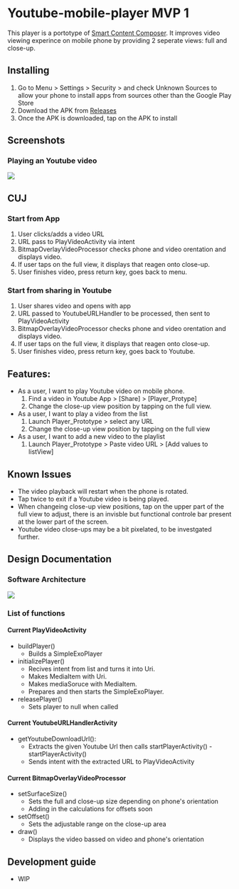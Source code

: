 # Youtube-mobile-player MVP 1
This player is a portotype of [Smart Content Composer](https://www.tdcommons.org/dpubs_series/3670/). It improves video viewing experince on mobile phone by providing 2 seperate views: full and close-up.

## Installing
1. Go to Menu > Settings > Security > and check Unknown Sources to allow your phone to install apps from sources other than the Google Play Store
2. Download the APK from [Releases](https://github.com/Alwin-Lin/Youtube-mobile-player/releases)
3. Once the APK is downloaded, tap on the APK to install

## Screenshots 
### Playing an Youtube video
![](https://user-images.githubusercontent.com/22556115/96386132-794a5280-114d-11eb-966d-2184cf72aa0a.png)

## CUJ
### Start from App
1. User clicks/adds a video URL
2. URL pass to PlayVideoActivity via intent
3. BitmapOverlayVideoProcessor checks phone and video orentation and displays video.
4. If user taps on the full view, it displays that reagen onto close-up.
5. User finishes video, press return key, goes back to menu.
### Start from sharing in Youtube
1. User shares video and opens with app
2. URL passed to YoutubeURLHandler to be processed, then sent to PlayVideoActivity
3. BitmapOverlayVideoProcessor checks phone and video orentation and displays video.
4. If user taps on the full view, it displays that reagen onto close-up.
5. User finishes video, press return key, goes back to Youtube.

## Features:
- As a user, I want to play Youtube video on mobile phone.
  1. Find a video in Youtube App > [Share] > [Player_Protype]
  2. Change the close-up view position by tapping on the full view.
- As a user, I want to play a video from the list
  1. Launch Player_Prototype > select any URL
  2. Change the close-up view position by tapping on the full view
- As a user, I want to add a new video to the playlist
  1. Launch Player_Prototype > Paste video URL > [Add values to listView]

## Known Issues
- The video playback will restart when the phone is rotated.
- Tap twice to exit if a Youtube video is being played.
- When changeing close-up view positions, tap on the upper part of the full view to adjust, there is an invisble but functional controle bar present at the lower part of the screen. 
- Youtube video close-ups may be a bit pixelated, to be investgated further.

## Design Documentation
### Software Architecture
![](https://user-images.githubusercontent.com/22556115/95029827-ef37bf80-065f-11eb-8263-456efc5d0d2f.jpg)
### List of functions
#### Current PlayVideoActivity
- buildPlayer()
  - Builds a SimpleExoPlayer
- initializePlayer()
  - Recives intent from list and turns it into Uri.
  - Makes MediaItem with Uri.
  - Makes mediaSoruce with MediaItem.
  - Prepares and then starts the SimpleExoPlayer.
- releasePlayer()
  - Sets player to null when called
#### Current YoutubeURLHandlerActivity
- getYoutubeDownloadUrl(): 
  - Extracts the given Youtube Url then calls startPlayerActivity()
-startPlayerActivity()
  - Sends intent with the extracted URL to PlayVideoActivity
#### Current BitmapOverlayVideoProcessor
- setSurfaceSize()
  - Sets the full and close-up size depending on phone's orientation
  - Adding in the calculations for offsets soon
- setOffset()
  - Sets the adjustable range on the close-up area
- draw()
  - Displays the video bassed on video and phone's orientation
## Development guide
- WIP
